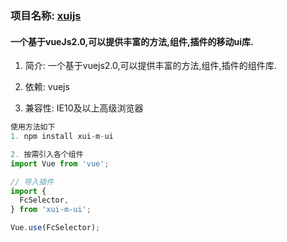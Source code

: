 ### 项目名称: [xuijs](https://github.com/xumengzi/xui-vue)

#### 一个基于vueJs2.0,可以提供丰富的方法,组件,插件的移动ui库.

1. 简介: 一个基于vuejs2.0,可以提供丰富的方法,组件,插件的组件库.

2. 依赖: vuejs

3. 兼容性: IE10及以上高级浏览器

```javascript
使用方法如下
1. npm install xui-m-ui

2. 按需引入各个组件
import Vue from 'vue';

// 导入插件
import {
  FcSelector,
} from 'xui-m-ui';

Vue.use(FcSelector);

```